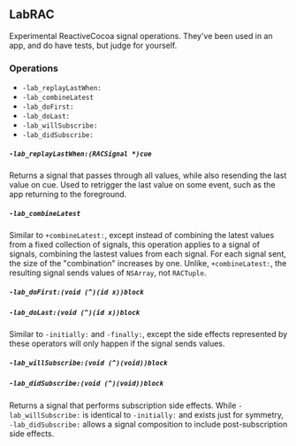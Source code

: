## LabRAC

Experimental ReactiveCocoa signal operations. They've been used in an app, and
do have tests, but judge for yourself.

### Operations

* `-lab_replayLastWhen:`
* `-lab_combineLatest`
* `-lab_doFirst:`
* `-lab_doLast:`
* `-lab_willSubscribe:`
* `-lab_didSubscribe:`

##### `-lab_replayLastWhen:(RACSignal *)cue`

Returns a signal that passes through all values, while also resending the last
value on cue. Used to retrigger the last value on some event, such as the app
returning to the foreground.

##### `-lab_combineLatest`

Similar to `+combineLatest:`, except instead of combining the latest values
from a fixed collection of signals, this operation applies to a signal of
signals, combining the lastest values from each signal. For each signal sent,
the size of the "combination" increases by one. Unlike, `+combineLatest:`, the
resulting signal sends values of `NSArray`, not `RACTuple`.

##### `-lab_doFirst:(void (^)(id x))block`
##### `-lab_doLast:(void (^)(id x))block`

Similar to `-initially:` and `-finally:`, except the side effects represented by
these operators will only happen if the signal sends values.

##### `-lab_willSubscribe:(void (^)(void))block`
##### `-lab_didSubscribe:(void (^)(void))block`

Returns a signal that performs subscription side effects. While
`-lab_willSubscribe:` is identical to `-initially:` and exists just for symmetry,
`-lab_didSubscribe:` allows a signal composition to include post-subscription
side effects.
